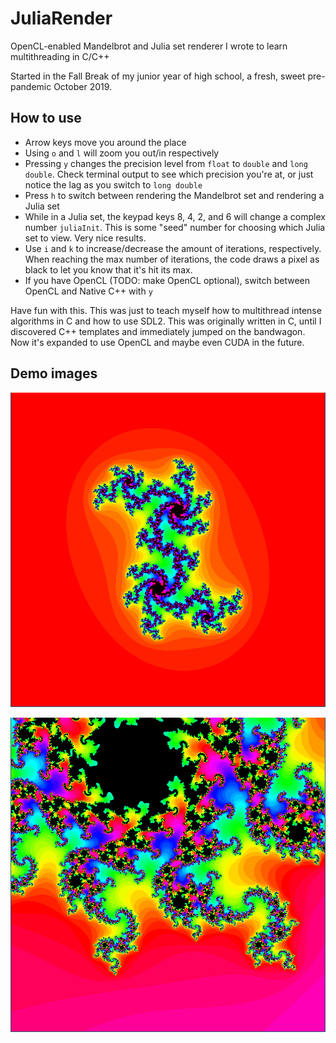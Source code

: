 # JuliaRender
OpenCL-enabled Mandelbrot and Julia set renderer I wrote to learn multithreading in C/C++

Started in the Fall Break of my junior year of high school, a fresh, sweet pre-pandemic October 2019.

## How to use

- Arrow keys move you around the place
- Using `o` and `l` will zoom you out/in respectively
- Pressing `y` changes the precision level from `float` to `double` and `long double`. Check terminal output to see which precision you're at, or just notice the lag as you switch to `long double`
- Press `h` to switch between rendering the Mandelbrot set and rendering a Julia set
- While in a Julia set, the keypad keys 8, 4, 2, and 6 will change a complex number `juliaInit`. This is some "seed" number for choosing which Julia set to view. Very nice results.
- Use `i` and `k` to increase/decrease the amount of iterations, respectively. When reaching the max number of iterations, the code draws a pixel as black to let you know that it's hit its max.
- If you have OpenCL (TODO: make OpenCL optional), switch between OpenCL and Native C++ with `y`

Have fun with this. This was just to teach myself how to multithread intense algorithms in C and how to use SDL2. This was originally written in C, until I discovered C++ templates and immediately jumped on the bandwagon. Now it's expanded to use OpenCL and maybe even CUDA in the future.

## Demo images

![zoomed fully out](https://github.com/Noorquacker/JuliaRender/raw/main/demo1.png)

![partially zoomed in](https://github.com/Noorquacker/JuliaRender/raw/main/demo2.png)
